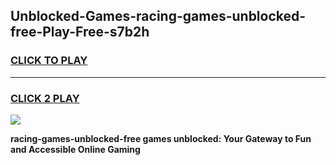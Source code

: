 
## Unblocked-Games-racing-games-unblocked-free-Play-Free-s7b2h
<h3>
<a href="https://premium76.site?title=racing-games-unblocked-free&ref=15A">CLICK TO PLAY</a></h3>
<hr>

<h3>
<a href="https://premium76.site?title=racing-games-unblocked-free&ref=15A">CLICK 2 PLAY</a>
  
</h3>

<a href="https://premium76.site?title=racing-games-unblocked-free&ref=15A"><img src="https://clearcache.store/games.png"></a>


**racing-games-unblocked-free games unblocked: Your Gateway to Fun and Accessible Online Gaming**
